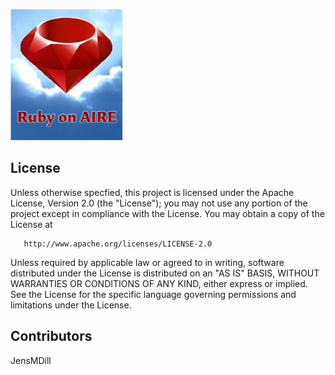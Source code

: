 ![Ruby on Aire](graphics/Ruby-on-Aire-logo.png?raw=true)

## License

   Unless otherwise specfied, this project is licensed under the Apache License, Version 2.0 (the "License");
   you may not use any portion of the project except in compliance with the License.
   You may obtain a copy of the License at

       http://www.apache.org/licenses/LICENSE-2.0

   Unless required by applicable law or agreed to in writing, software
   distributed under the License is distributed on an "AS IS" BASIS,
   WITHOUT WARRANTIES OR CONDITIONS OF ANY KIND, either express or implied.
   See the License for the specific language governing permissions and
   limitations under the License.

## Contributors
JensMDill  

